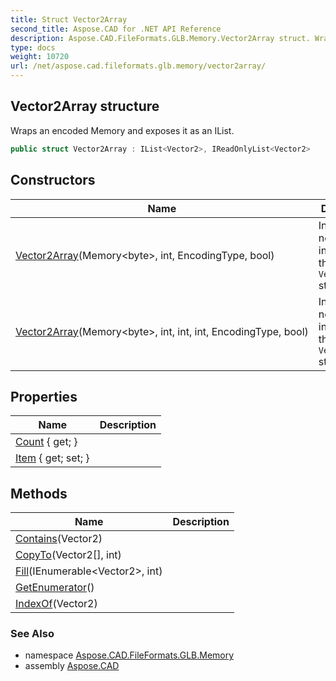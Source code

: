 ```yaml
---
title: Struct Vector2Array
second_title: Aspose.CAD for .NET API Reference
description: Aspose.CAD.FileFormats.GLB.Memory.Vector2Array struct. Wraps an encoded Memory and exposes it as an IList
type: docs
weight: 10720
url: /net/aspose.cad.fileformats.glb.memory/vector2array/
---
```

## Vector2Array structure

Wraps an encoded Memory and exposes it as an IList.

```csharp
public struct Vector2Array : IList<Vector2>, IReadOnlyList<Vector2>
```

## Constructors

| Name | Description |
| --- | --- |
| [Vector2Array](vector2array/#constructor)(Memory&lt;byte&gt;, int, EncodingType, bool) | Initializes a new instance of the `Vector2Array` struct. |
| [Vector2Array](vector2array/#constructor_1)(Memory&lt;byte&gt;, int, int, int, EncodingType, bool) | Initializes a new instance of the `Vector2Array` struct. |

## Properties

| Name | Description |
| --- | --- |
| [Count](../../aspose.cad.fileformats.glb.memory/vector2array/count/) { get; } |  |
| [Item](../../aspose.cad.fileformats.glb.memory/vector2array/item/) { get; set; } |  |

## Methods

| Name | Description |
| --- | --- |
| [Contains](../../aspose.cad.fileformats.glb.memory/vector2array/contains/)(Vector2) |  |
| [CopyTo](../../aspose.cad.fileformats.glb.memory/vector2array/copyto/)(Vector2[], int) |  |
| [Fill](../../aspose.cad.fileformats.glb.memory/vector2array/fill/)(IEnumerable&lt;Vector2&gt;, int) |  |
| [GetEnumerator](../../aspose.cad.fileformats.glb.memory/vector2array/getenumerator/)() |  |
| [IndexOf](../../aspose.cad.fileformats.glb.memory/vector2array/indexof/)(Vector2) |  |

### See Also

* namespace [Aspose.CAD.FileFormats.GLB.Memory](../../aspose.cad.fileformats.glb.memory/)
* assembly [Aspose.CAD](../../)


